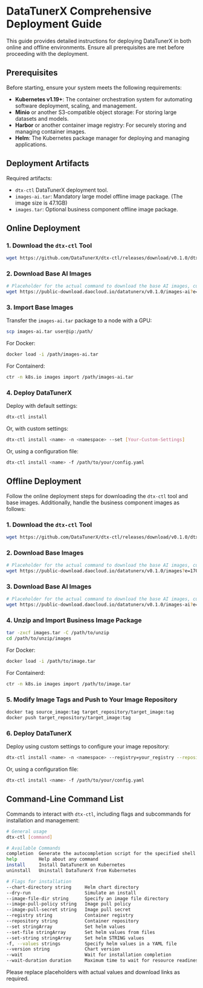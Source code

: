 
# DataTunerX Comprehensive Deployment Guide

This guide provides detailed instructions for deploying DataTunerX in both online and offline environments. Ensure all prerequisites are met before proceeding with the deployment.

## Prerequisites

Before starting, ensure your system meets the following requirements:

- **Kubernetes v1.19+**: The container orchestration system for automating software deployment, scaling, and management.
- **Minio** or another S3-compatible object storage: For storing large datasets and models.
- **Harbor** or another container image registry: For securely storing and managing container images.
- **Helm**: The Kubernetes package manager for deploying and managing applications.

## Deployment Artifacts

Required artifacts:

- `dtx-ctl` DataTunerX deployment tool.
- `images-ai.tar`: Mandatory large model offline image package. (The image size is 47.1GB)
- `images.tar`: Optional business component offline image package.

## Online Deployment

### 1. Download the `dtx-ctl` Tool

```bash
wget https://github.com/DataTunerX/dtx-ctl/releases/download/v0.1.0/dtx-ctl.tar.gz
```

### 2. Download Base AI Images

```bash
# Placeholder for the actual command to download the base AI images, currently the link is valid for 24 hours, if you need to apply for the download package please mention issuer
wget https://public-download.daocloud.io/datatunerx/v0.1.0/images-ai?e=1707494419&token=MHV7x1flrG19kzrdBNfPPO7JpBjTr__AMGzOtlq1:baoxU3v6Rxc0D4oe03vqy1UOtX4=
```

### 3. Import Base Images

Transfer the `images-ai.tar` package to a node with a GPU:

```bash
scp images-ai.tar user@ip:/path/
```

For Docker:

```bash
docker load -i /path/images-ai.tar
```

For Containerd:

```bash
ctr -n k8s.io images import /path/images-ai.tar
```

### 4. Deploy DataTunerX

Deploy with default settings:

```bash
dtx-ctl install
```

Or, with custom settings:

```bash
dtx-ctl install <name> -n <namespace> --set [Your-Custom-Settings]
```

Or, using a configuration file:

```bash
dtx-ctl install <name> -f /path/to/your/config.yaml
```

## Offline Deployment

Follow the online deployment steps for downloading the `dtx-ctl` tool and base images. Additionally, handle the business component images as follows:

### 1. Download the `dtx-ctl` Tool

```bash
wget https://github.com/DataTunerX/dtx-ctl/releases/download/v0.1.0/dtx-ctl.tar.gz
```

### 2. Download Base Images

```bash
# Placeholder for the actual command to download the base AI images, currently the link is valid for 24 hours, if you need to apply for the download package please mention issuer
wget https://public-download.daocloud.io/datatunerx/v0.1.0/images?e=1707542434&token=MHV7x1flrG19kzrdBNfPPO7JpBjTr__AMGzOtlq1:Ro_FMrM26IlCXV98tODcd79foxQ=
```

### 3. Download Base AI Images

```bash
# Placeholder for the actual command to download the base AI images, currently the link is valid for 24 hours, if you need to apply for the download package please mention issuer
wget https://public-download.daocloud.io/datatunerx/v0.1.0/images-ai?e=1707494419&token=MHV7x1flrG19kzrdBNfPPO7JpBjTr__AMGzOtlq1:baoxU3v6Rxc0D4oe03vqy1UOtX4=
```

### 4. Unzip and Import Business Image Package

```bash
tar -zxcf images.tar -C /path/to/unzip
cd /path/to/unzip/images
```

For Docker:

```bash
docker load -i /path/to/image.tar
```

For Containerd:

```bash
ctr -n k8s.io images import /path/to/image.tar
```

### 5. Modify Image Tags and Push to Your Image Repository

```bash
docker tag source_image:tag target_repository/target_image:tag
docker push target_repository/target_image:tag
```

### 6. Deploy DataTunerX

Deploy using custom settings to configure your image repository:

```bash
dtx-ctl install <name> -n <namespace> --registry=your_registry --repository=your_repository
```

Or, using a configuration file:

```bash
dtx-ctl install <name> -f /path/to/your/config.yaml
```

## Command-Line Command List

Commands to interact with `dtx-ctl`, including flags and subcommands for installation and management:

```bash
# General usage
dtx-ctl [command]

# Available Commands
completion  Generate the autocompletion script for the specified shell
help        Help about any command
install     Install DataTunerX on Kubernetes
uninstall   Uninstall DataTunerX from Kubernetes

# Flags for installation
--chart-directory string     Helm chart directory
--dry-run                    Simulate an install
--image-file-dir string      Specify an image file directory
--image-pull-policy string   Image pull policy
--image-pull-secret string   Image pull secret
--registry string            Container registry
--repository string          Container repository
--set stringArray            Set helm values
--set-file stringArray       Set helm values from files
--set-string stringArray     Set helm STRING values
-f, --values strings         Specify helm values in a YAML file
--version string             Chart version
--wait                       Wait for installation completion
--wait-duration duration     Maximum time to wait for resource readiness
```

Please replace placeholders with actual values and download links as required.
